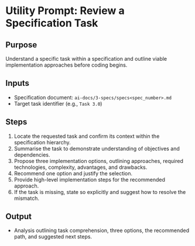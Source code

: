# Utility Prompt: Review a Specification Task

## Purpose
Understand a specific task within a specification and outline viable implementation approaches before coding begins.

## Inputs
- Specification document: `ai-docs/3-specs/specs<spec_number>.md`
- Target task identifier (e.g., `Task 3.0`)

## Steps
1. Locate the requested task and confirm its context within the specification hierarchy.
2. Summarise the task to demonstrate understanding of objectives and dependencies.
3. Propose three implementation options, outlining approaches, required technologies, complexity, advantages, and drawbacks.
4. Recommend one option and justify the selection.
5. Provide high-level implementation steps for the recommended approach.
6. If the task is missing, state so explicitly and suggest how to resolve the mismatch.

## Output
- Analysis outlining task comprehension, three options, the recommended path, and suggested next steps.

